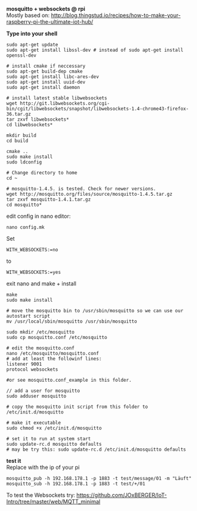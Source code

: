 __mosquitto + websockets @ rpi__  
Mostly based on: http://blog.thingstud.io/recipes/how-to-make-your-raspberry-pi-the-ultimate-iot-hub/  

__Type into your shell__
```Shell
sudo apt-get update  
sudo apt-get install libssl-dev # instead of sudo apt-get install openssl-dev  

# install cmake if neccessary  
sudo apt-get build-dep cmake  
sudo apt-get install libc-ares-dev  
sudo apt-get install uuid-dev  
sudo apt-get install daemon  

# install latest stable libwebsockets
wget http://git.libwebsockets.org/cgi-bin/cgit/libwebsockets/snapshot/libwebsockets-1.4-chrome43-firefox-36.tar.gz
tar zxvf libwebsockets*  
cd libwebsockets*  

mkdir build  
cd build  

cmake ..  
sudo make install  
sudo ldconfig  

# Change directory to home  
cd ~  

# mosquitto-1.4.5. is tested. Check for newer versions.
wget http://mosquitto.org/files/source/mosquitto-1.4.5.tar.gz
tar zxvf mosquitto-1.4.1.tar.gz  
cd mosquitto*  
```

edit config in nano editor:  
```Shell
nano config.mk  
```
Set  
```
WITH_WEBSOCKETS:=no  
```
to  
```
WITH_WEBSOCKETS:=yes  
```

exit nano and make + install
```Shell
make  
sudo make install  

# move the mosquitto bin to /usr/sbin/mosquitto so we can use our autostart script  
mv /usr/local/sbin/mosquitto /usr/sbin/mosquitto  

sudo mkdir /etc/mosquitto  
sudo cp mosquitto.conf /etc/mosquitto  

# edit the mosquitto.conf  
nano /etc/mosquitto/mosquitto.conf  
# add at least the followinf lines:  
listener 9001  
protocol websockets  

#or see mosquitto.conf_example in this folder.  

// add a user for mosquitto  
sudo adduser mosquitto  

# copy the mosquitto init script from this folder to  
/etc/init.d/mosquitto  

# make it executable  
sudo chmod +x /etc/init.d/mosquitto  

# set it to run at system start
sudo update-rc.d mosquitto defaults
# may be try this: sudo update-rc.d /etc/init.d/mosquitto defaults
```

__test it__  
Replace with the ip of your pi
```Shell
mosquitto_pub -h 192.168.178.1 -p 1883 -t test/message/01 -m "Läuft"  
mosquitto_sub -h 192.168.178.1 -p 1883 -t test/+/01  
```

To test the Websockets try: https://github.com/JOxBERGER/IoT-Intro/tree/master/web/MQTT_minimal
